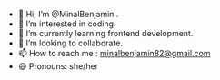 - 👋 Hi, I’m @MinalBenjamin .
- 👀 I’m interested in coding.
- 🌱 I’m currently learning frontend development.
- 💞️ I’m looking to collaborate.
- 📫 How to reach me : minalbenjamin82@gmail.com
- 😄 Pronouns: she/her

<!---
MinalBenjamin/MinalBenjamin is a ✨ special ✨ repository because its `README.md` (this file) appears on your GitHub profile.
You can click the Preview link to take a look at your changes.
--->
